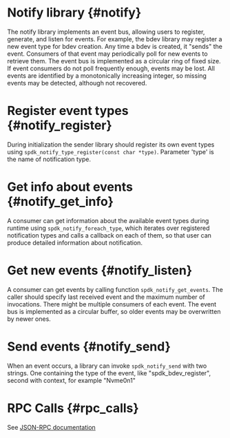 # Notify library {#notify}
The notify library implements an event bus, allowing users to register, generate,
and listen for events. For example, the bdev library may register a new event type
for bdev creation. Any time a bdev is created, it "sends" the event. Consumers of
that event may periodically poll for new events to retrieve them.
The event bus is implemented as a circular ring of fixed size. If event consumers
do not poll frequently enough, events may be lost. All events are identified by a
monotonically increasing integer, so missing events may be detected, although
not recovered.

# Register event types {#notify_register}

During initialization the sender library should register its own event types using
`spdk_notify_type_register(const char *type)`. Parameter 'type' is the name of
notification type.

# Get info about events {#notify_get_info}

A consumer can get information about the available event types during runtime using
`spdk_notify_foreach_type`, which iterates over registered notification types and
calls a callback on each of them, so that user can produce detailed information
about notification.

# Get new events {#notify_listen}

A consumer can get events by calling function `spdk_notify_get_events`.
The caller should specify last received event and the maximum number of invocations.
There might be multiple consumers of each event. The event bus is implemented as a
circular buffer, so older events may be overwritten by newer ones.

# Send events {#notify_send}

When an event occurs, a library can invoke `spdk_notify_send` with two strings.
One containing the type of the event, like "spdk_bdev_register", second with context,
for example "Nvme0n1"

# RPC Calls {#rpc_calls}

See [JSON-RPC documentation](jsonrpc.md/#rpc_get_notification_types)
